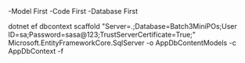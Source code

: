 -Model First
-Code First
-Database First

dotnet ef dbcontext scaffold "Server=.;Database=Batch3MiniPOs;User ID=sa;Password=sasa@123;TrustServerCertificate=True;" Microsoft.EntityFrameworkCore.SqlServer -o AppDbContentModels -c AppDbContext -f 